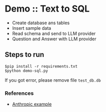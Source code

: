 # Demo :: Text to SQL
* Create database ans tables
* Insert sample data
* Read schema and send to LLM provider
* Question and Answer with LLM provider

## Steps to run
```
$pip install -r requirements.txt
$python demo-sql.py
```

If you got error, please remove file `test_db.db`


### References
* [Anthropic example](https://github.com/anthropics/anthropic-cookbook/tree/main/skills/text_to_sql)